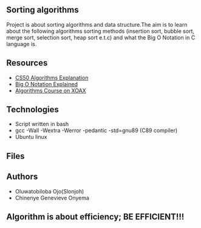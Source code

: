 ## Sorting algorithms
Project is about sorting algorithms and data structure.The aim is to learn about the following algorithms sorting methods (insertion sort, bubble sort, merge sort, selection sort, heap sort e.t.c) and what the Big O Notation in C language is.

## Resources

- [CS50 Algorithms Explanation](https://www.youtube.com/watch?v=yb0PY3LX2x8&t=2s)
- [Big O Notation Explained](https://justin.abrah.ms/computer-science/big-o-notation-explained.html)
- [Algorithms Course on XOAX](https://xoax.net/sub_comp_sci/crs_algo/)

## Technologies
- Script written in bash
- gcc -Wall -Wextra -Werror -pedantic  -std=gnu89 (C89 compiler)
- Ubuntu linux

## Files



## Authors
- Oluwatobiloba Ojo(Slonjoh)
- Chinenye Genevieve Onyema

## Algorithm is about efficiency; BE EFFICIENT!!!
